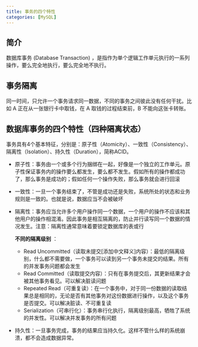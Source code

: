 ```yaml
---
title: 事务的四个特性
categories: [MySQL]
---
```


## 简介

数据库事务 (Database Transaction) ，是指作为单个逻辑工作单元执行的一系列操作，要么完全地执行，要么完全地不执行。

## **事务隔离**

同一时间，只允许一个事务请求同一数据，不同的事务之间彼此没有任何干扰。比如 A 正在从一张银行卡中取钱，在 A 取钱的过程结束前，B 不能向这张卡转账。

## **数据库事务的四个特性（四种隔离状态）**

事务具有4个基本特征，分别是：原子性（Atomicity）、一致性（Consistency）、隔离性（Isolation）、持久性（Duration），简称ACID。

- 原子性：事务由一个或多个行为捆绑在一起，好像是一个独立的工作单元。原子性保证事务内的操作要么都发生，要么都不发生。假如所有的操作都成功了，那么事务是成功的；假如任何一个操作失败，那么事务就会进行回滚

- 一致性：一旦一个事务结束了，不管是成功还是失败，系统所处的状态和业务规则是一致的。也就是说，数据应当不会被破坏

- 隔离性：事务应当允许多个用户操作同一个数据，一个用户的操作不应该和其他用户的操作相混淆。因此事务是相互隔离的，防止并行读写同一个数据的情况发生。注意：隔离性通常意味着要锁定数据库的表或行

  **不同的隔离级别** ：

  - Read Uncommitted（读取未提交[添加中文释义]内容）：最低的隔离级别，什么都不需要做，一个事务可以读到另一个事务未提交的结果。所有的并发事务问题都会发生
  - Read Committed（读取提交内容）：只有在事务提交后，其更新结果才会被其他事务看见。可以解决脏读问题
  - Repeated Read（可重复读）：在一个事务中，对于同一份数据的读取结果总是相同的，无论是否有其他事务对这份数据进行操作，以及这个事务是否提交。可以解决脏读、不可重复读
  - Serialization（可串行化）：事务串行化执行，隔离级别最高，牺牲了系统的并发性。可以解决并发事务的所有问题

- 持久性：一旦事务完成，事务的结果应当持久化。这样不管什么样的系统崩溃，都不会造成数据异常。